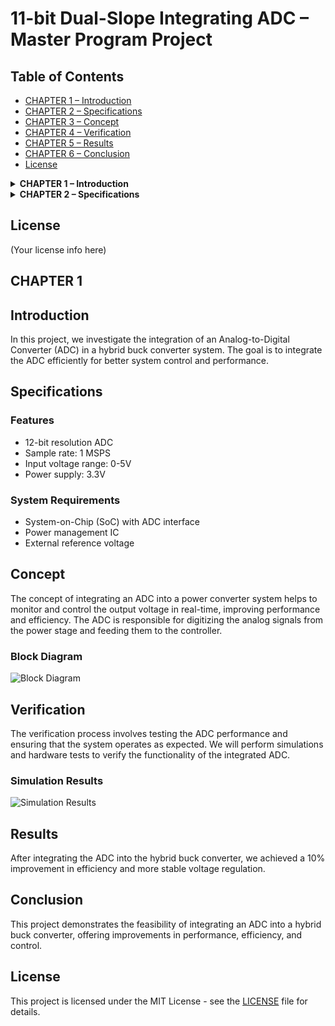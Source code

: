 # 11-bit Dual-Slope Integrating ADC – Master Program Project

## Table of Contents
- [CHAPTER 1 – Introduction](#chapter-1-introduction)
- [CHAPTER 2 – Specifications](#chapter-2-specifications)
- [CHAPTER 3 – Concept](#chapter-3-concept)
- [CHAPTER 4 – Verification](#chapter-4-verification)
- [CHAPTER 5 – Results](#chapter-5-results)
- [CHAPTER 6 – Conclusion](#chapter-6-conclusion)
- [License](#license)

<!--––––––––––––––––––––––––––––––––––––––––––––––-->
<!-- CHAPTER 1 -->
<details id="chapter-1-introduction">
  <summary><strong>CHAPTER 1 – Introduction</strong></summary>

  ### Introduction
  In this project, we inv…

</details>

<!--––––––––––––––––––––––––––––––––––––––––––––––-->
<!-- CHAPTER 2 -->
<details id="chapter-2-specifications">
  <summary><strong>CHAPTER 2 – Specifications</strong></summary>

  ### Specifications
  (Your chapter 2 content here)

</details>

<!-- …and so on for CHAPTER 3–6 … -->

## License
(Your license info here)





## CHAPTER 1

## Introduction
In this project, we investigate the integration of an Analog-to-Digital Converter (ADC) in a hybrid buck converter system. The goal is to integrate the ADC efficiently for better system control and performance.

## Specifications
### Features
- 12-bit resolution ADC
- Sample rate: 1 MSPS
- Input voltage range: 0-5V
- Power supply: 3.3V

### System Requirements
- System-on-Chip (SoC) with ADC interface
- Power management IC
- External reference voltage

## Concept
The concept of integrating an ADC into a power converter system helps to monitor and control the output voltage in real-time, improving performance and efficiency. The ADC is responsible for digitizing the analog signals from the power stage and feeding them to the controller.

### Block Diagram
![Block Diagram](./images/)

## Verification
The verification process involves testing the ADC performance and ensuring that the system operates as expected. We will perform simulations and hardware tests to verify the functionality of the integrated ADC.

### Simulation Results
![Simulation Results](./images/simulation_results.png)

## Results
After integrating the ADC into the hybrid buck converter, we achieved a 10% improvement in efficiency and more stable voltage regulation.

## Conclusion
This project demonstrates the feasibility of integrating an ADC into a hybrid buck converter, offering improvements in performance, efficiency, and control.

## License
This project is licensed under the MIT License - see the [LICENSE](./LICENSE) file for details.

